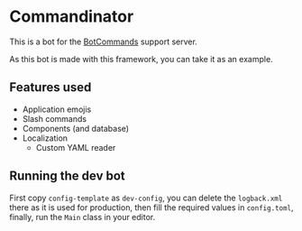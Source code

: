 # Commandinator
This is a bot for the [BotCommands](https://github.com/freya022/BotCommands) support server.

As this bot is made with this framework, you can take it as an example.

## Features used
- Application emojis
- Slash commands
- Components (and database)
- Localization
  - Custom YAML reader

## Running the dev bot
First copy `config-template` as `dev-config`, you can delete the `logback.xml` there as it is used for production,
then fill the required values in `config.toml`, finally, run the `Main` class in your editor.